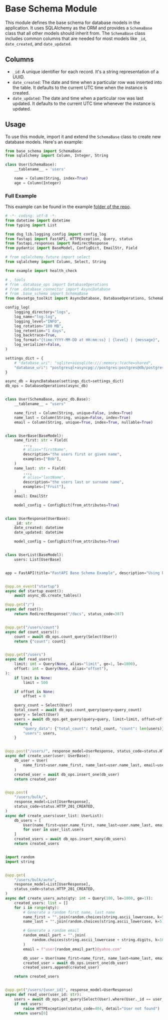 # Base Schema Module

This module defines the base schema for database models in the application. It uses SQLAlchemy as the ORM and provides a `SchemaBase` class that all other models should inherit from. The `SchemaBase` class includes common columns that are needed for most models like `_id`, `date_created`, and `date_updated`.

## Columns

- `_id`: A unique identifier for each record. It's a string representation of a UUID.
- `date_created`: The date and time when a particular row was inserted into the table. It defaults to the current UTC time when the instance is created.
- `date_updated`: The date and time when a particular row was last updated. It defaults to the current UTC time whenever the instance is updated.

## Usage

To use this module, import it and extend the `SchemaBase` class to create new database models. Here's an example:

```python
from base_schema import SchemaBase
from sqlalchemy import Column, Integer, String

class User(SchemaBase):
    __tablename__ = 'users'

    name = Column(String, index=True)
    age = Column(Integer)

```

### Full Example
This example can be found in the example [folder of the repo](https://github.com/devsetgo/DevSetGo_Toolkit/tree/main/example).

```python
# -*- coding: utf-8 -*-
from datetime import datetime
from typing import List

from dsg_lib.logging_config import config_log
from fastapi import FastAPI, HTTPException, Query, status
from fastapi.responses import RedirectResponse
from pydantic import BaseModel, ConfigDict, EmailStr, Field

# from sqlalchemy.future import select
from sqlalchemy import Column, Select, String

from example import health_check

# , tools
# from .database_ops import DatabaseOperations
# from .database_connector import AsyncDatabase
# from .base_schema import SchemaBase
from devsetgo_toolkit import AsyncDatabase, DatabaseOperations, SchemaBase

config_log(
    logging_directory="logs",
    log_name="log.log",
    logging_level="INFO",
    log_rotation="100 MB",
    log_retention="1 days",
    log_backtrace=True,
    log_format="{time:YYYY-MM-DD at HH:mm:ss} | {level} | {message}",
    log_serializer=False,
)

settings_dict = {
    # "database_uri": "sqlite+aiosqlite:///:memory:?cache=shared",
    "database_uri": "postgresql+asyncpg://postgres:postgres@db/postgres",
}

async_db = AsyncDatabase(settings_dict=settings_dict)
db_ops = DatabaseOperations(async_db)


class User(SchemaBase, async_db.Base):
    __tablename__ = "users"

    name_first = Column(String, unique=False, index=True)
    name_last = Column(String, unique=False, index=True)
    email = Column(String, unique=True, index=True, nullable=True)


class UserBase(BaseModel):
    name_first: str = Field(
        ...,
        # alias="firstName",
        description="the users first or given name",
        examples=["Bob"],
    )
    name_last: str = Field(
        ...,
        # alias="lastName",
        description="the users last or surname name",
        examples=["Fruit"],
    )
    email: EmailStr

    model_config = ConfigDict(from_attributes=True)


class UserResponse(UserBase):
    _id: str
    date_created: datetime
    date_updated: datetime

    model_config = ConfigDict(from_attributes=True)


class UserList(BaseModel):
    users: List[UserBase]


app = FastAPI(title="FastAPI Base Schema Example", description="Using Base Schema class with a FastAPI app.")


@app.on_event("startup")
async def startup_event():
    await async_db.create_tables()

@app.get("/")
async def root():
    return RedirectResponse("/docs", status_code=307)


@app.get("/users/count")
async def count_users():
    count = await db_ops.count_query(Select(User))
    return {"count": count}


@app.get("/users")
async def read_users(
    limit: int = Query(None, alias="limit", ge=1, le=1000),
    offset: int = Query(None, alias="offset"),
):
    if limit is None:
        limit = 500

    if offset is None:
        offset = 0

    query_count = Select(User)
    total_count = await db_ops.count_query(query=query_count)
    query = Select(User)
    users = await db_ops.get_query(query=query, limit=limit, offset=offset)
    return {
        "query_data": {"total_count": total_count, "count": len(users)},
        "users": users,
    }


@app.post("/users/", response_model=UserResponse, status_code=status.HTTP_201_CREATED)
async def create_user(user: UserBase):
    db_user = User(
        name_first=user.name_first, name_last=user.name_last, email=user.email
    )
    created_user = await db_ops.insert_one(db_user)
    return created_user


@app.post(
    "/users/bulk/",
    response_model=List[UserResponse],
    status_code=status.HTTP_201_CREATED,
)
async def create_users(user_list: UserList):
    db_users = [
        User(name_first=user.name_first, name_last=user.name_last, email=user.email)
        for user in user_list.users
    ]
    created_users = await db_ops.insert_many(db_users)
    return created_users


import random
import string


@app.get(
    "/users/bulk/auto",
    response_model=List[UserResponse],
    status_code=status.HTTP_201_CREATED,
)
async def create_users_auto(qty: int = Query(100, le=1000, ge=1)):
    created_users: list = []
    for i in range(qty):
        # Generate a random first name, last name
        name_first = "".join(random.choices(string.ascii_lowercase, k=5))
        name_last = "".join(random.choices(string.ascii_lowercase, k=5))

        # Generate a random email
        random_email_part = "".join(
            random.choices(string.ascii_lowercase + string.digits, k=10)
        )
        email = f"user{random_email_part}@yahoo.com"

        db_user = User(name_first=name_first, name_last=name_last, email=email)
        created_user = await db_ops.insert_one(db_user)
        created_users.append(created_user)

    return created_users


@app.get("/users/{user_id}", response_model=UserResponse)
async def read_user(user_id: str):
    users = await db_ops.get_query(Select(User).where(User._id == user_id))
    if not users:
        raise HTTPException(status_code=404, detail="User not found")
    return users[0]

```
